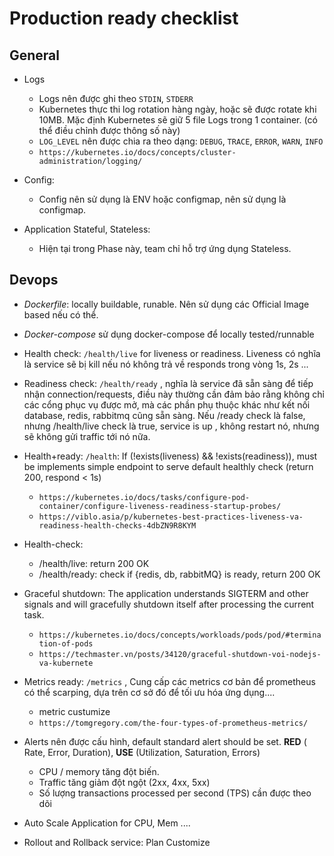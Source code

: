 # Production ready checklist
## General
- Logs
  + Logs nên được ghi theo `STDIN`, `STDERR`
  + Kubernetes thực thi log rotation hàng ngày, hoặc sẽ được rotate khi 10MB. Mặc định Kubernetes sẽ giữ 5 file Logs trong 1 container. (có thể điều chỉnh được thông số này)
  + `LOG_LEVEL` nên được chia ra theo dạng: `DEBUG`, `TRACE`, `ERROR`, `WARN`, `INFO` 
  + `https://kubernetes.io/docs/concepts/cluster-administration/logging/`

- Config:
  + Config nên sử dụng là ENV hoặc configmap, nên sử dụng là configmap.

- Application Stateful, Stateless:
  + Hiện tại trong Phase này, team chỉ hỗ trợ ứng dụng Stateless.

## Devops
- *Dockerfile*: locally buildable, runable. Nên sử dụng các Official Image based nếu có thể. 
- *Docker-compose* sử dụng docker-compose để locally tested/runnable 
- Health check: `/health/live` for liveness or readiness. Liveness có nghĩa là service sẽ bị kill nếu nó không trả về responds trong vòng 1s, 2s ...
- Readiness check: `/health/ready` , nghĩa là service đã sẵn sàng để tiếp nhận connection/requests, điều này thường cần đảm bảo rằng không chỉ các cổng phục vụ được mở, mà các phần phụ thuộc khác như kết nối database, redis, rabbitmq cũng sẵn sàng. Nếu /ready check là false, nhưng /health/live check là true, service is up , không restart nó, nhưng sẽ không gửi traffic tới nó nữa.
- Health+ready: `/health`: If (!exists(liveness) && !exists(readiness)), must be implements simple endpoint to serve default healthly check (return 200, respond < 1s)
  + `https://kubernetes.io/docs/tasks/configure-pod-container/configure-liveness-readiness-startup-probes/`
  + `https://viblo.asia/p/kubernetes-best-practices-liveness-va-readiness-health-checks-4dbZN9R8KYM`

- Health-check:
  + /health/live: return 200 OK
  + /health/ready: check if {redis, db, rabbitMQ} is ready, return 200 OK
  
- Graceful shutdown: The application understands SIGTERM and other signals and will gracefully shutdown itself after processing the current task. 
  + `https://kubernetes.io/docs/concepts/workloads/pods/pod/#termination-of-pods`
  + `https://techmaster.vn/posts/34120/graceful-shutdown-voi-nodejs-va-kubernete`
- Metrics ready: `/metrics` , Cung cấp các metrics cơ bản để prometheus có thể scarping, dựa trên cơ sở đó để tối ưu hóa ứng dụng.... 
  + metric custumize
  + `https://tomgregory.com/the-four-types-of-prometheus-metrics/`
- Alerts nên được cấu hình, default standard alert should be set. **RED** ( Rate, Error, Duration), **USE** (Utilization, Saturation, Errors)
  + CPU / memory tăng đột biến.
  + Traffic tăng giảm đột ngột (2xx, 4xx, 5xx)
  + Số lượng transactions processed per second (TPS) cần được theo dõi
- Auto Scale Application for CPU, Mem ....
- Rollout and Rollback service: Plan Customize